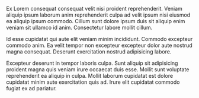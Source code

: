 Ex Lorem consequat consequat velit nisi proident reprehenderit. Veniam aliquip ipsum laborum anim reprehenderit culpa ad velit ipsum nisi eiusmod ea aliquip ipsum commodo. Cillum sunt dolore ipsum duis sit aliquip enim veniam sit ullamco id anim. Consectetur labore mollit cillum.

Id esse cupidatat qui aute elit veniam minim incididunt. Commodo excepteur commodo anim. Ea velit tempor non excepteur excepteur dolor aute nostrud magna consequat. Deserunt exercitation nostrud adipisicing labore.

Excepteur deserunt in tempor laboris culpa. Sunt aliquip sit adipisicing proident magna quis veniam irure occaecat duis esse. Mollit sunt voluptate reprehenderit ea aliquip in culpa. Mollit laborum cupidatat est dolore cupidatat minim aute exercitation quis ad. Irure elit cupidatat commodo fugiat ex ad pariatur.